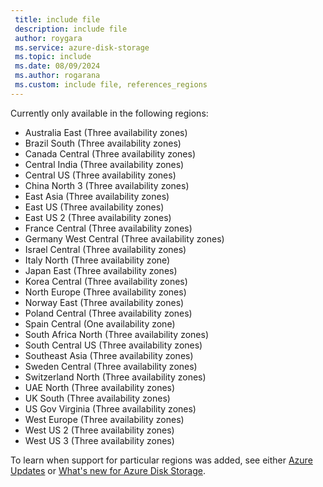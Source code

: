 ```yaml
---
 title: include file
 description: include file
 author: roygara
 ms.service: azure-disk-storage
 ms.topic: include
 ms.date: 08/09/2024
 ms.author: rogarana
 ms.custom: include file, references_regions
---
```

Currently only available in the following regions:

- Australia East (Three availability zones)
- Brazil South (Three availability zones)
- Canada Central (Three availability zones)
- Central India (Three availability zones)
- Central US (Three availability zones)
- China North 3 (Three availability zones)
- East Asia (Three availability zones)
- East US (Three availability zones)
- East US 2 (Three availability zones)
- France Central (Three availability zones)
- Germany West Central (Three availability zones)
- Israel Central (Three availability zones)
- Italy North (Three availability zone)
- Japan East (Three availability zones)
- Korea Central (Three availability zones)
- North Europe (Three availability zones)
- Norway East (Three availability zones)
- Poland Central (Three availability zones)
- Spain Central (One availability zone)
- South Africa North (Three availability zones)
- South Central US (Three availability zones)
- Southeast Asia (Three availability zones)
- Sweden Central (Three availability zones)
- Switzerland North (Three availability zones)
- UAE North (Three availability zones)
- UK South (Three availability zones)
- US Gov Virginia (Three availability zones)
- West Europe (Three availability zones)
- West US 2 (Three availability zones)
- West US 3 (Three availability zones)

To learn when support for particular regions was added, see either [Azure Updates](https://azure.microsoft.com/updates/?query=disk%20storage) or [What's new for Azure Disk Storage](../disks-whats-new.md).
